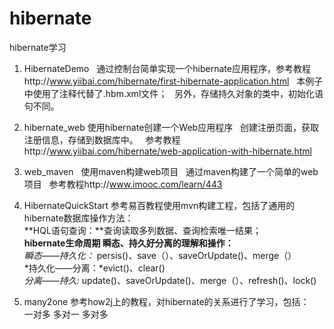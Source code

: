 # hibernate
hibernate学习

1. HibernateDemo
   通过控制台简单实现一个hibernate应用程序，参考教程http://www.yiibai.com/hibernate/first-hibernate-application.html
   本例子中使用了注释代替了.hbm.xml文件；
   另外，存储持久对象的类中，初始化语句不同。
  
2. hibernate_web
   使用hibernate创建一个Web应用程序
   创建注册页面，获取注册信息，存储到数据库中。
   参考教程http://www.yiibai.com/hibernate/web-application-with-hibernate.html

3. web_maven
   使用maven构建web项目
   通过maven构建了一个简单的web项目 
   参考教程http://www.imooc.com/learn/443

4. HibernateQuickStart
   参考易百教程使用mvn构建工程，包括了通用的hibernate数据库操作方法：<br>
   **HQL语句查询：**查询读取多列数据、查询检索唯一结果；<br>
   **hibernate生命周期 瞬态、持久好分离的理解和操作：**<br>
	   *瞬态——持久化：* persis()、save（）、saveOrUpdate()、merge（）<br>
	   *持久化——分离：*evict()、clear() <br>
	   *分离——持久:* update()、saveOrUpdate()、merge（）、refresh()、lock()<br>
5. many2one
   参考how2j上的教程，对hibernate的关系进行了学习，包括：<br>
   一对多  多对一  多对多		

   
